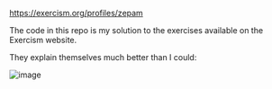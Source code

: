 https://exercism.org/profiles/zepam

The code in this repo is my solution to the exercises available on the Exercism website. 

They explain themselves much better than I could:

![image](https://github.com/user-attachments/assets/b7b9c1f5-8794-4074-bec5-2b38e39b63cb)
